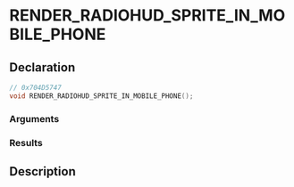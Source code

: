 # RENDER_RADIOHUD_SPRITE_IN_MOBILE_PHONE

## Declaration
```cpp
// 0x704D5747
void RENDER_RADIOHUD_SPRITE_IN_MOBILE_PHONE();
```

### Arguments

### Results

## Description
